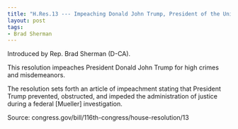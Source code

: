 ```yaml
---
title: "H.Res.13 --- Impeaching Donald John Trump, President of the United States, for high crimes and misdemeanors"
layout: post
tags:
- Brad Sherman
---
```


Introduced by Rep. Brad Sherman (D-CA).

This resolution impeaches President Donald John Trump for high crimes and misdemeanors.

The resolution sets forth an article of impeachment stating that President Trump prevented, obstructed, and impeded the administration of justice during a federal \[Mueller\] investigation.

Source: congress.gov/bill/116th-congress/house-resolution/13
